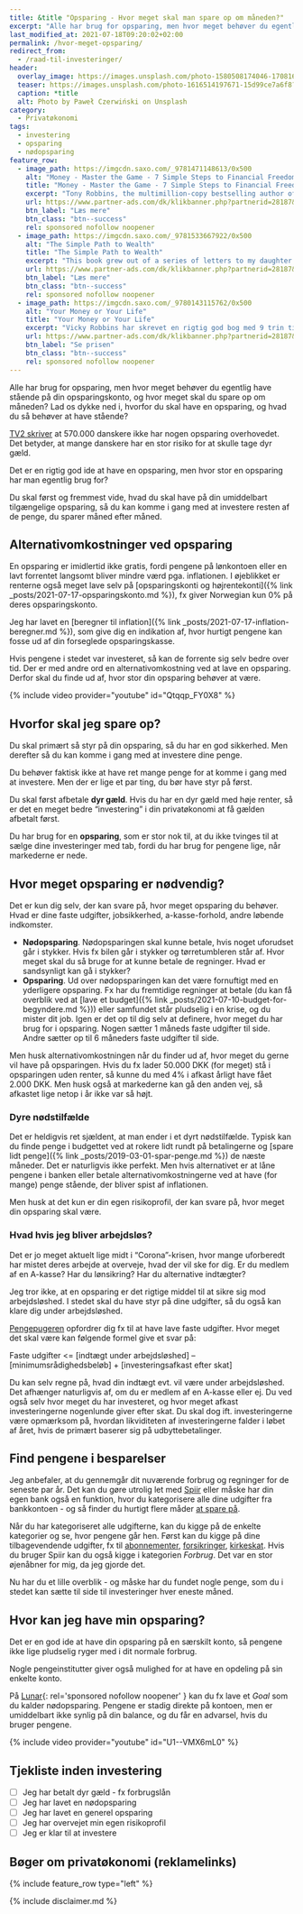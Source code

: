 ```yaml
---
title: &title "Opsparing - Hvor meget skal man spare op om måneden?"
excerpt: "Alle har brug for opsparing, men hvor meget behøver du egentlig have stående, og hvor meget skal du spare op om måneden? Her får du svaret!"
last_modified_at: 2021-07-18T09:20:02+02:00
permalink: /hvor-meget-opsparing/
redirect_from:
  - /raad-til-investeringer/
header:
  overlay_image: https://images.unsplash.com/photo-1580508174046-170816f65662?ixlib=rb-1.2.1&ixid=eyJhcHBfaWQiOjEyMDd9&auto=format&fit=crop&w=1500&q=5
  teaser: https://images.unsplash.com/photo-1616514197671-15d99ce7a6f8?ixid=MnwxMjA3fDB8MHxwaG90by1wYWdlfHx8fGVufDB8fHx8&ixlib=rb-1.2.1&auto=format&fit=crop&w=400&q=5
  caption: *title
  alt: Photo by Paweł Czerwiński on Unsplash
category:
  - Privatøkonomi
tags:
  - investering
  - opsparing
  - nødopsparing
feature_row:
  - image_path: https://imgcdn.saxo.com/_9781471148613/0x500
    alt: "Money - Master the Game - 7 Simple Steps to Financial Freedom"
    title: "Money - Master the Game - 7 Simple Steps to Financial Freedom"
    excerpt: "Tony Robbins, the multimillion-copy bestselling author of Awaken the Giant Within and Unlimited Power has created a 7-step blueprint for securing financial freedom. Based on extensive research and one-on-one interviews with more than 50 of the most legendary financial experts in the world - from Carl Icahn, to Warren Buffett, to Jack Bogle and Steve Forbes."
    url: https://www.partner-ads.com/dk/klikbanner.php?partnerid=28187&bannerid=43264&htmlurl=https://www.saxo.com/dk/money-master-the-game_tony-robbins_paperback_9781471148613
    btn_label: "Læs mere"
    btn_class: "btn--success"
    rel: sponsored nofollow noopener
  - image_path: https://imgcdn.saxo.com/_9781533667922/0x500
    alt: "The Simple Path to Wealth"
    title: "The Simple Path to Wealth"
    excerpt: "This book grew out of a series of letters to my daughter concerning various things-mostly about money and investing-she was not yet quite ready to hear. Since money is the single most powerful tool we have for navigating this complex world we've created, understanding it is critical."
    url: https://www.partner-ads.com/dk/klikbanner.php?partnerid=28187&bannerid=43264&htmlurl=https://www.saxo.com/dk/the-simple-path-to-wealth_j-l-collins_paperback_9781533667922
    btn_label: "Læs mere"
    btn_class: "btn--success"
    rel: sponsored nofollow noopener
  - image_path: https://imgcdn.saxo.com/_9780143115762/0x500
    alt: "Your Money or Your Life"
    title: "Your Money or Your Life"
    excerpt: "Vicky Robbins har skrevet en rigtig god bog med 9 trin til at ændre dit syn på benge, så du kan opnå finansiel frihed. Denne bog er helt essentiel for at forstå, hvordan du kan blive bedre til at håndtere dine penge. Jeg har selv været rigtig inspireret af den."
    url: https://www.partner-ads.com/dk/klikbanner.php?partnerid=28187&bannerid=43264&htmlurl=https://www.saxo.com/dk/your-money-or-your-life_vicki-robin_paperback_9780143115762
    btn_label: "Se prisen"
    btn_class: "btn--success"
    rel: sponsored nofollow noopener
---
```


Alle har brug for opsparing, men hvor meget behøver du egentlig have stående på din opsparingskonto, og hvor meget skal du spare op om måneden? Lad os dykke ned i, hvorfor du skal have en opsparing, og hvad du så behøver at have stående?

[TV2 skriver](https://nyheder.tv2.dk/penge/2017-04-21-570000-voksne-danskere-har-ingen-opsparing-saa-meget-boer-du-have-paa-kistebunden) at 570.000 danskere ikke har nogen opsparing overhovedet. Det betyder, at mange danskere har en stor risiko for at skulle tage dyr gæld.

Det er en rigtig god ide at have en opsparing, men hvor stor en opsparing har man egentlig brug for?

Du skal først og fremmest vide, hvad du skal have på din umiddelbart tilgængelige opsparing, så du kan komme i gang med at investere resten af de penge, du sparer måned efter måned.

## Alternativomkostninger ved opsparing

En opsparing er imidlertid ikke gratis, fordi pengene på lønkontoen eller en lavt forrentet langsomt bliver mindre værd pga. inflationen. I øjeblikket er renterne også meget lave selv på [opsparingskonti og højrentekonti]({% link _posts/2021-07-17-opsparingskonto.md %}), fx giver Norwegian kun 0% på deres opsparingskonto.

Jeg har lavet en [beregner til inflation]({% link _posts/2021-07-17-inflation-beregner.md %}), som give dig en indikation af, hvor hurtigt pengene kan fosse ud af din forseglede opsparingskasse.

Hvis pengene i stedet var investeret, så kan de forrente sig selv bedre over tid. Der er med andre ord en alternativomkostning ved at lave en opsparing. Derfor skal du finde ud af, hvor stor din opsparing behøver at være.

{% include video provider="youtube" id="Qtqqp_FY0X8" %}

## Hvorfor skal jeg spare op?

Du skal primært så styr på din opsparing, så du har en god sikkerhed. Men derefter så du kan komme i gang med at investere dine penge.

Du behøver faktisk ikke at have ret mange penge for at komme i gang med at investere. Men der er lige et par ting, du bør have styr på først.

Du skal først afbetale **dyr gæld**. Hvis du har en dyr gæld med høje renter, så er det en meget bedre “investering” i din privatøkonomi at få gælden afbetalt først.

Du har brug for en **opsparing**, som er stor nok til, at du ikke tvinges til at sælge dine investeringer med tab, fordi du har brug for pengene lige, når markederne er nede.

## Hvor meget opsparing er nødvendig?

Det er kun dig selv, der kan svare på, hvor meget opsparing du behøver. Hvad er dine faste udgifter, jobsikkerhed, a-kasse-forhold, andre løbende indkomster.

- **Nødopsparing**. Nødopsparingen skal kunne betale, hvis noget uforudset går i stykker. Hvis fx bilen går i stykker og tørretumbleren står af. Hvor meget skal du så bruge for at kunne betale de regninger. Hvad er sandsynligt kan gå i stykker?
- **Opsparing**. Ud over nødopsparingen kan det være fornuftigt med en yderligere opsparing. Fx har du fremtidige regninger at betale (du kan få overblik ved at [lave et budget]({% link _posts/2021-07-10-budget-for-begyndere.md %})) eller samfundet står pludselig i en krise, og du mister dit job. Igen er det op til dig selv at definere, hvor meget du har brug for i opsparing. Nogen sætter 1 måneds faste udgifter til side. Andre sætter op til 6 måneders faste udgifter til side.

Men husk alternativomkostningen når du finder ud af, hvor meget du gerne vil have på opsparingen. Hvis du fx lader 50.000 DKK (for meget) stå i opsparingen uden renter, så kunne du med 4% i afkast årligt have fået 2.000 DKK. Men husk også at markederne kan gå den anden vej, så afkastet lige netop i år ikke var så højt.

### Dyre nødstilfælde

Det er heldigvis ret sjældent, at man ender i et dyrt nødstilfælde. Typisk kan du finde penge i budgettet ved at rokere lidt rundt på betalingerne og [spare lidt penge]({% link _posts/2019-03-01-spar-penge.md %}) de næste måneder. Det er naturligvis ikke perfekt. Men hvis alternativet er at låne pengene i banken eller betale alternativomkostningerne ved at have (for mange) penge stående, der bliver spist af inflationen.

Men husk at det kun er din egen risikoprofil, der kan svare på, hvor meget din opsparing skal være.

### Hvad hvis jeg bliver arbejdsløs?

Det er jo meget aktuelt lige midt i “Corona”-krisen, hvor mange uforberedt har mistet deres arbejde at overveje, hvad der vil ske for dig. Er du medlem af en A-kasse? Har du lønsikring? Har du alternative indtægter?

Jeg tror ikke, at en opsparing er det rigtige middel til at sikre sig mod arbejdsløshed. I stedet skal du have styr på dine udgifter, så du også kan klare dig under arbejdsløshed.

[Pengepugeren](https://pengepugeren.dk/2014/01/hvor-meget-skal-jeg-have-opsparet-til-et-noedstilfaelde/) opfordrer dig fx til at have lave faste udgifter. Hvor meget det skal være kan følgende formel give et svar på:

Faste udgifter <= [indtægt under arbejdsløshed] – [minimumsrådighedsbeløb] + [investeringsafkast efter skat]

Du kan selv regne på, hvad din indtægt evt. vil være under arbejdsløshed. Det afhænger naturligvis af, om du er medlem af en A-kasse eller ej. Du ved også selv hvor meget du har investeret, og hvor meget afkast investeringerne nogenlunde giver efter skat. Du skal dog ift. investeringerne være opmærksom på, hvordan likviditeten af investeringerne falder i løbet af året, hvis de primært baserer sig på udbyttebetalinger.

## Find pengene i besparelser

Jeg anbefaler, at du gennemgår dit nuværende forbrug og regninger for de seneste par år. Det kan du gøre utrolig let med [Spiir](/go/spiir/) eller måske har din egen bank også en funktion, hvor du kategorisere alle dine udgifter fra bankkontoen - og så finder du hurtigt flere måder [at spare på](/spar-penge/).

Når du har kategoriseret alle udgifterne, kan du kigge på de enkelte kategorier og se, hvor pengene går hen. Først kan du kigge på dine tilbagevendende udgifter, fx til [abonnementer](/online-services/), [forsikringer](/forsikringer/), [kirkeskat](/kirkeskat/). Hvis du bruger Spiir kan du også kigge i kategorien _Forbrug_. Det var en stor øjenåbner for mig, da jeg gjorde det.

Nu har du et lille overblik - og måske har du fundet nogle penge, som du i stedet kan sætte til side til investeringer hver eneste måned.

## Hvor kan jeg have min opsparing?

Det er en god ide at have din opsparing på en særskilt konto, så pengene ikke lige pludselig ryger med i dit normale forbrug.

Nogle pengeinstitutter giver også mulighed for at have en opdeling på sin enkelte konto.

På [Lunar](/go/lunar/){: rel='sponsored nofollow noopener' } kan du fx lave et _Goal_ som du kalder nødopsparing. Pengene er stadig direkte på kontoen, men er umiddelbart ikke synlig på din balance, og du får en advarsel, hvis du bruger pengene.

{% include video provider="youtube" id="U1--VMX6mL0" %}

## Tjekliste inden investering

- [ ] Jeg har betalt dyr gæld - fx forbrugslån
- [ ] Jeg har lavet en nødopsparing
- [ ] Jeg har lavet en generel opsparing
- [ ] Jeg har overvejet min egen risikoprofil
- [ ] Jeg er klar til at investere

## Bøger om privatøkonomi (reklamelinks)

{% include feature_row type="left" %}

{% include disclaimer.md %}
